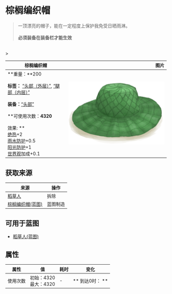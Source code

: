 # 棕榈编织帽  
> 一顶漂亮的帽子，能在一定程度上保护我免受日晒雨淋。<br><br><b>必须装备在装备栏才能生效</b>  
<br>  
>   
  
  棕榈编织帽  |   图片   
 ----  |  ----:   
 **重量：**200<br><br>**标签：**	[“头部（外层）”](tag_OuterHead.md), [“腿部（内层）”](tag_Clothing.md)<br><br>**装备：**[“头部”](eTag_Head.md)<br><br>**可使用次数：**4320<br><br>** 效果: **<br>[绝热](InsulationHeat.md)+2<br>[雨水防护](RainProtection.md)+0.5<br>[阳光防护](SunProtection.md)+1<br>[世界观](Structure.md)加成+0.1  |  <img decoding="async" src="Sprite/WovenHat.png" href="a.md" style="max-width:300px;max-height:300px;">   
  
## 获取来源  
来源  |  操作  
----  |  ----  
[稻草人](Scarecrow.md)  |  拆除  
[棕榈编织帽(蓝图)](Bp_WovenHat.md)  |  蓝图制造  
## 可用于蓝图  
- [稻草人(蓝图)](Bp_Scarecrow.md)  
  
  
## 属性   
属性  |  值  |  耗时  |  变化  
----  |  ----  |  ----  |  ----  
使用次数  |  初始：4320<br>最大：4320  |  -  |  ** 到达0时： **  
